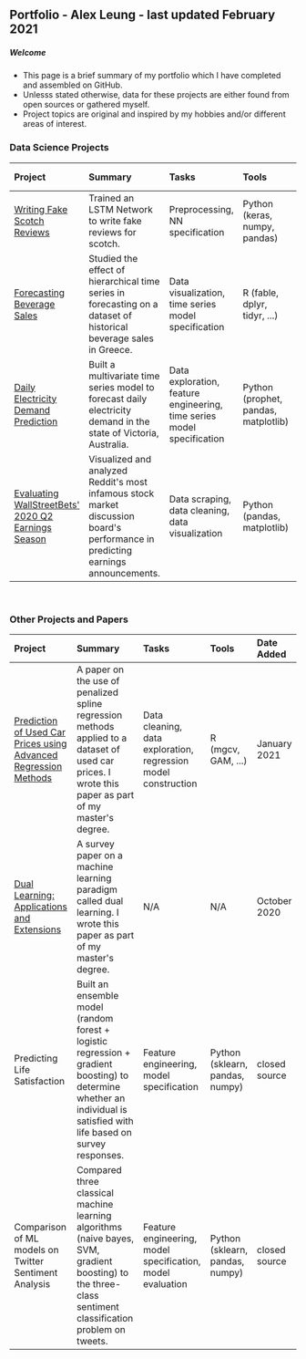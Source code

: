 ## Portfolio - Alex Leung - last updated February 2021
##### Welcome
- This page is a brief summary of my portfolio which I have completed and assembled on GitHub. 
- Unlesss stated otherwise, data for these projects are either found from open sources or gathered myself.
- Project topics are original and inspired by my hobbies and/or different areas of interest. 

### Data Science Projects
|Project|Summary|Tasks|Tools|Date Added|
|:------|:----------|:-------|:-------|:-------|
|<a href="https://github.com/alexcleung/fake-scotch-reviews">Writing Fake Scotch Reviews</a>|Trained an LSTM Network to write fake reviews for scotch.|Preprocessing, NN specification |Python (keras, numpy, pandas)|February 2021|
|<a href="https://github.com/alexcleung/greek-beverages">Forecasting Beverage Sales</a>|Studied the effect of hierarchical time series in forecasting on a dataset of historical beverage sales in Greece. |Data visualization, time series model specification|R (fable, dplyr, tidyr, ...)|January 2021|
|<a href="https://github.com/alexcleung/victoria-electricity">Daily Electricity Demand Prediction</a>|Built a multivariate time series model to forecast daily electricity demand in the state of Victoria, Australia.|Data exploration, feature engineering, time series model specification|Python (prophet, pandas, matplotlib)|December 2020|
|<a href="https://github.com/alexcleung/wsb-q2-2020">Evaluating WallStreetBets' 2020 Q2 Earnings Season</a>|Visualized and analyzed Reddit's most infamous stock market discussion board's performance in predicting earnings announcements.|Data scraping, data cleaning, data visualization|Python (pandas, matplotlib)|September 2020|

&nbsp;

### Other Projects and Papers
|Project|Summary|Tasks|Tools|Date Added|
|:------|:----------|:-------|:-------|:-------|
|<a href="https://github.com/alexcleung/used-car-prices">Prediction of Used Car Prices using Advanced Regression Methods</a>|A paper on the use of penalized spline regression methods applied to a dataset of used car prices. I wrote this paper as part of my master's degree.|Data cleaning, data exploration, regression model construction|R (mgcv, GAM, ...)|January 2021|
|<a href="https://github.com/alexcleung/dual-learning/blob/main/Dual%20Learning%20Applications%20and%20Extensions.pdf">Dual Learning: Applications and Extensions</a>|A survey paper on a machine learning paradigm called dual learning. I wrote this paper as part of my master's degree.|N/A|N/A|October 2020|
|Predicting Life Satisfaction|Built an ensemble model (random forest + logistic regression + gradient boosting) to determine whether an individual is satisfied with life based on survey responses.|Feature engineering, model specification|Python (sklearn, pandas, numpy) |closed source|
|Comparison of ML models on Twitter Sentiment Analysis|Compared three classical machine learning algorithms (naive bayes, SVM, gradient boosting) to the three-class sentiment classification problem on tweets.|Feature engineering, model specification, model evaluation|Python (sklearn, pandas, numpy) |closed source|
